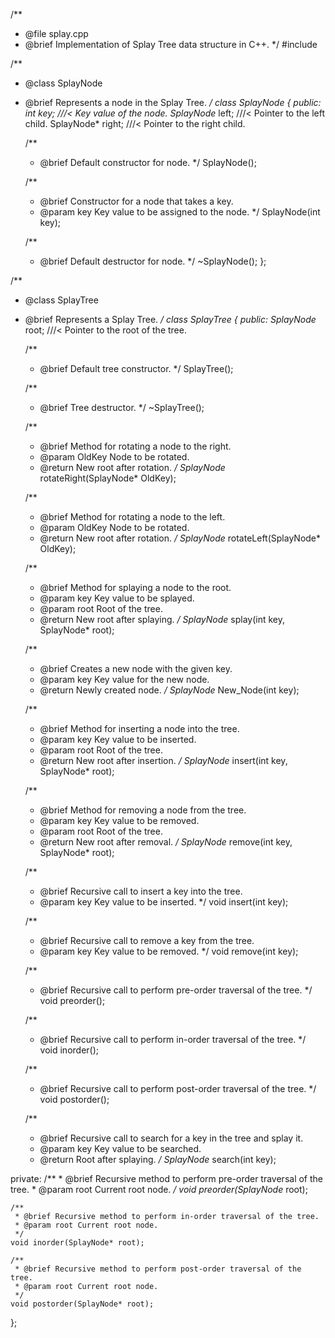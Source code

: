 /**
 * @file splay.cpp
 * @brief Implementation of Splay Tree data structure in C++.
 */
#include <iostream>

/**
 * @class SplayNode
 * @brief Represents a node in the Splay Tree.
 */
class SplayNode {
public:
    int key; ///< Key value of the node.
    SplayNode* left; ///< Pointer to the left child.
    SplayNode* right; ///< Pointer to the right child.

    /**
     * @brief Default constructor for node.
     */
    SplayNode();

    /**
     * @brief Constructor for a node that takes a key.
     * @param key Key value to be assigned to the node.
     */
    SplayNode(int key);

    /**
     * @brief Default destructor for node.
     */
    ~SplayNode();
};

/**
 * @class SplayTree
 * @brief Represents a Splay Tree.
 */
class SplayTree {
public:
    SplayNode* root; ///< Pointer to the root of the tree.

    /**
     * @brief Default tree constructor.
     */
    SplayTree();

    /**
     * @brief Tree destructor.
     */
    ~SplayTree();

    /**
     * @brief Method for rotating a node to the right.
     * @param OldKey Node to be rotated.
     * @return New root after rotation.
     */
    SplayNode* rotateRight(SplayNode* OldKey);

    /**
     * @brief Method for rotating a node to the left.
     * @param OldKey Node to be rotated.
     * @return New root after rotation.
     */
    SplayNode* rotateLeft(SplayNode* OldKey);

    /**
     * @brief Method for splaying a node to the root.
     * @param key Key value to be splayed.
     * @param root Root of the tree.
     * @return New root after splaying.
     */
    SplayNode* splay(int key, SplayNode* root);

    /**
     * @brief Creates a new node with the given key.
     * @param key Key value for the new node.
     * @return Newly created node.
     */
    SplayNode* New_Node(int key);

    /**
     * @brief Method for inserting a node into the tree.
     * @param key Key value to be inserted.
     * @param root Root of the tree.
     * @return New root after insertion.
     */
    SplayNode* insert(int key, SplayNode* root);

    /**
     * @brief Method for removing a node from the tree.
     * @param key Key value to be removed.
     * @param root Root of the tree.
     * @return New root after removal.
     */
    SplayNode* remove(int key, SplayNode* root);

    /**
     * @brief Recursive call to insert a key into the tree.
     * @param key Key value to be inserted.
     */
    void insert(int key);

    /**
     * @brief Recursive call to remove a key from the tree.
     * @param key Key value to be removed.
     */
    void remove(int key);

    /**
     * @brief Recursive call to perform pre-order traversal of the tree.
     */
    void preorder();

    /**
     * @brief Recursive call to perform in-order traversal of the tree.
     */
    void inorder();

    /**
     * @brief Recursive call to perform post-order traversal of the tree.
     */
    void postorder();

    /**
     * @brief Recursive call to search for a key in the tree and splay it.
     * @param key Key value to be searched.
     * @return Root after splaying.
     */
    SplayNode* search(int key);

private:
    /**
     * @brief Recursive method to perform pre-order traversal of the tree.
     * @param root Current root node.
     */
    void preorder(SplayNode* root);

    /**
     * @brief Recursive method to perform in-order traversal of the tree.
     * @param root Current root node.
     */
    void inorder(SplayNode* root);

    /**
     * @brief Recursive method to perform post-order traversal of the tree.
     * @param root Current root node.
     */
    void postorder(SplayNode* root);
};

